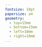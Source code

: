 ```yaml
---
fontsize: 10pt
papersize: a4
geometry:
  - top=15mm
  - bottom=15mm
  - left=10mm
  - right=10mm
...
```

